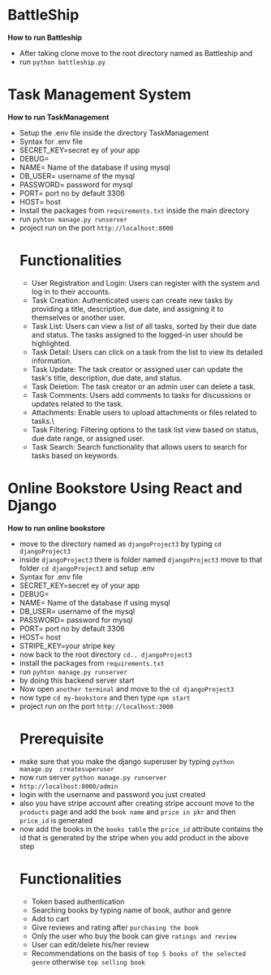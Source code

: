 # BattleShip
**How to run Battleship**
* After taking clone move to the root directory named as Battleship and 
*  run ```python battleship.py  ```

# Task Management System
**How to run TaskManagement**
* Setup the .env file inside the directory TaskManagement
* Syntax for .env file
* SECRET_KEY=secret ey of your app
* DEBUG=
* NAME= Name of the database if using mysql
* DB_USER= username of the mysql
* PASSWORD= password for mysql
* PORT= port no by default 3306
* HOST= host
* Install the packages from ```requirements.txt``` inside the main directory 
* run ```pyhton manage.py runserver ```
* project run on the port ```http://localhost:8000```
  # Functionalities
  * User Registration and Login: Users can register with the system and log in to their accounts.
  * Task Creation: Authenticated users can create new tasks by providing a title, description, due date, and assigning it to themselves or another user.
  * Task List: Users can view a list of all tasks, sorted by their due date and status. The tasks assigned to the logged-in user should be highlighted.
  * Task Detail: Users can click on a task from the list to view its detailed information.
  * Task Update: The task creator or assigned user can update the task's title, description, due date, and status.
  * Task Deletion: The task creator or an admin user can delete a task.
  * Task Comments: Users add comments to tasks for discussions or updates related to the task.
  * Attachments: Enable users to upload attachments or files related to tasks.\
  * Task Filtering: Filtering options to the task list view based on status, due date range, or assigned user.
  * Task Search: Search functionality that allows users to search for tasks based on keywords.

# Online Bookstore Using React and Django
**How to run online bookstore**
* move to the directory named as ``` djangoProject3 ``` by  typing ```cd djangoProject3```
* inside ``` djangoProject3 ``` there is folder named ``` djangoProject3 ``` move to that folder ```cd djangoProject3``` and setup  .env
* Syntax for .env file
* SECRET_KEY=secret ey of your app
* DEBUG=
* NAME= Name of the database if using mysql
* DB_USER= username of the mysql
* PASSWORD= password for mysql
* PORT= port no by default 3306
* HOST= host
* STRIPE_KEY=your stripe key
* now back to the root directory  ``` cd.. djangoProject3 ```
* install the packages from ```requirements.txt```
*  run ```pyhton manage.py runserver ```
* by doing this backend server start
* Now open ```another terminal``` and move to the ``` cd djangoProject3 ```
* now type ```cd my-bookstore``` and then type ```npm start```
* project run on the port ```http://localhost:3000```
  # Prerequisite
* make sure that you make the django superuser by typing ```python manage.py  createsuperuser```
* now run server ```python manage.py runserver```
* ```http://localhost:8000/admin```
* login with the username and password you just created
* also you have stripe account after creating stripe account move to the ```products```  page and add the ```book name``` and ```price in pkr```  and then ```price_id``` is generated
* now add the books in the ```books table``` the ```price_id``` attribute contains  the id that is  generated by the stripe when you add product in the above step
  # Functionalities
  * Token based authentication
  * Searching  books by typing name of book, author and genre
  * Add to cart
  * Give reviews and rating after ```purchasing the book```
  * Only the user who buy  the book can give ```ratings and review ```
  * User can edit/delete his/her review
  * Recommendations  on the basis of ```top 5 books of the selected genre``` otherwise ```top selling book```